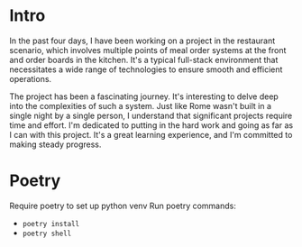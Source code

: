 # Intro

In the past four days, I have been working on a project in the restaurant scenario, which involves multiple points of meal order systems at the front and order boards in the kitchen. It's a typical full-stack environment that necessitates a wide range of technologies to ensure smooth and efficient operations.

The project has been a fascinating journey. It's interesting to delve deep into the complexities of such a system. Just like Rome wasn't built in a single night by a single person, I understand that significant projects require time and effort. I'm dedicated to putting in the hard work and going as far as I can with this project. It's a great learning experience, and I'm committed to making steady progress.


# Poetry
Require poetry to set up python venv
Run poetry commands:
-  `poetry install`
-  `poetry shell`


